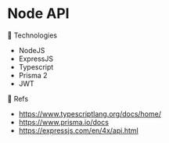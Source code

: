 # Node API

:rocket: Technologies

- NodeJS
- ExpressJS
- Typescript
- Prisma 2
- JWT

:blue_book: Refs

- https://www.typescriptlang.org/docs/home/
- https://www.prisma.io/docs
- https://expressjs.com/en/4x/api.html